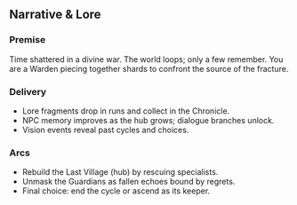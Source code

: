 ## Narrative & Lore

### Premise
Time shattered in a divine war. The world loops; only a few remember. You are a Warden piecing together shards to confront the source of the fracture.

### Delivery
- Lore fragments drop in runs and collect in the Chronicle.
- NPC memory improves as the hub grows; dialogue branches unlock.
- Vision events reveal past cycles and choices.

### Arcs
- Rebuild the Last Village (hub) by rescuing specialists.
- Unmask the Guardians as fallen echoes bound by regrets.
- Final choice: end the cycle or ascend as its keeper.


